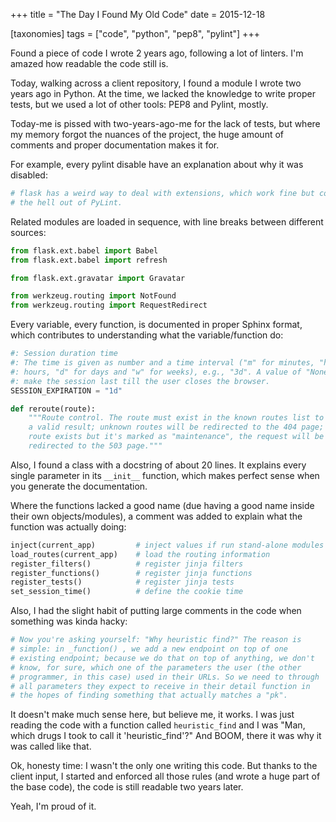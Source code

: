 +++
title = "The Day I Found My Old Code"
date = 2015-12-18

[taxonomies]
tags = ["code", "python", "pep8", "pylint"]
+++

Found a piece of code I wrote 2 years ago, following a lot of linters. I'm
amazed how readable the code still is.

<!-- more -->

Today, walking across a client repository, I found a module I wrote two years
ago in Python. At the time, we lacked the knowledge to write proper tests, but
we used a lot of other tools: PEP8 and Pylint, mostly.

Today-me is pissed with two-years-ago-me for the lack of tests, but where my
memory forgot the nuances of the project, the huge amount of comments and
proper documentation makes it for.

For example, every pylint disable have an explanation about why it was
disabled:

```python
# flask has a weird way to deal with extensions, which work fine but confuses
# the hell out of PyLint.
```

Related modules are loaded in sequence, with line breaks between different
sources: 

```python
from flask.ext.babel import Babel
from flask.ext.babel import refresh

from flask.ext.gravatar import Gravatar

from werkzeug.routing import NotFound
from werkzeug.routing import RequestRedirect
```

Every variable, every function, is documented in proper Sphinx format, which
contributes to understanding what the variable/function do:

```python
#: Session duration time
#: The time is given as number and a time interval ("m" for minutes, "h" for
#: hours, "d" for days and "w" for weeks), e.g., "3d". A value of "None" will
#: make the session last till the user closes the browser.
SESSION_EXPIRATION = "1d"
```

```python
def reroute(route):
    """Route control. The route must exist in the known routes list to return
    a valid result; unknown routes will be redirected to the 404 page; if the
    route exists but it's marked as "maintenance", the request will be
    redirected to the 503 page."""
```

Also, I found a class with a docstring of about 20 lines. It explains every
single parameter in its `__init__` function, which makes perfect sense when
you generate the documentation.

Where the functions lacked a good name (due having a good name inside their
own objects/modules), a comment was added to explain what the function was
actually doing:

```python
inject(current_app)         # inject values if run stand-alone modules
load_routes(current_app)    # load the routing information
register_filters()          # register jinja filters
register_functions()        # register jinja functions
register_tests()            # register jinja tests
set_session_time()          # define the cookie time
```

Also, I had the slight habit of putting large comments in the code when
something was kinda hacky:

```python
# Now you're asking yourself: "Why heuristic find?" The reason is
# simple: in _function() , we add a new endpoint on top of one
# existing endpoint; because we do that on top of anything, we don't
# know, for sure, which one of the parameters the user (the other
# programmer, in this case) used in their URLs. So we need to through
# all parameters they expect to receive in their detail function in
# the hopes of finding something that actually matches a "pk".
```

It doesn't make much sense here, but believe me, it works. I was just reading
the code with a function called `heuristic_find` and I was "Man, which drugs I
took to call it 'heuristic_find'?" And BOOM, there it was why it was called
like that.

Ok, honesty time: I wasn't the only one writing this code. But thanks to the
client input, I started and enforced all those rules (and wrote a huge part of
the base code), the code is still readable two years later.

Yeah, I'm proud of it. 
